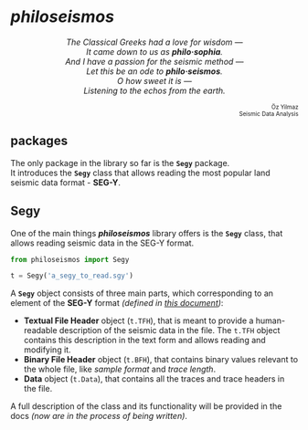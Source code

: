 # *philoseismos*

<p align="center">
  <i>
    The Classical Greeks had a love for wisdom —  <br>
    It came down to us as <b>philo·sophia</b>.  <br>
    And I have a passion for the seismic method —  <br>
    Let this be an ode to <b>philo·seismos</b>.  <br>
    O how sweet it is —  <br>
    Listening to the echos from the earth. <br>
  </i>
</p>
<p align="right">
  <font size="-3"> Öz Yilmaz <br>
    Seismic Data Analysis </font>
</p>

## packages
The only package in the library so far is the **`Segy`** package.  
It introduces the **`Segy`** class that allows reading the most popular land seismic data format - **SEG-Y**.

## Segy
One of the main things **_philoseismos_** library offers is the **`Segy`** class,
that allows reading seismic data in the SEG-Y format.
```python
from philoseismos import Segy

t = Segy('a_segy_to_read.sgy')
```
A **`Segy`** object consists of three main parts, which corresponding to an element of the **SEG-Y** format
*(defined in [this document][1])*:
* **Textual File Header** object (`t.TFH`), that is meant to provide a human-readable description of the
seismic data in the file. The `t.TFH` object contains this description in the text form and allows reading and modifying it.
* **Binary File Header** object (`t.BFH`), that contains binary values relevant to the whole file,
like *sample format* and *trace length*.
* **Data** object (`t.Data`), that contains all the traces and trace headers in the file.

A full description of the class and its functionality will be provided in the docs _(now are in the process of being written)_.

[1]: https://seg.org/Portals/0/SEG/News%20and%20Resources/Technical%20Standards/seg_y_rev2_0-mar2017.pdf "SEG-Y revision 2.0 Data Exchange format"
